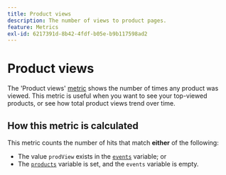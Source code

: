```yaml
---
title: Product views
description: The number of views to product pages.
feature: Metrics
exl-id: 6217391d-8b42-4fdf-b05e-b9b117598ad2
---
```

# Product views

The 'Product views' [metric](overview.md) shows the number of times any product was viewed. This metric is useful when you want to see your top-viewed products, or see how total product views trend over time.

## How this metric is calculated

This metric counts the number of hits that match **either** of the following:

* The value `prodView` exists in the [`events`](/help/implement/vars/page-vars/events/events-overview.md) variable; or
* The [`products`](/help/implement/vars/page-vars/products.md) variable is set, and the `events` variable is empty.
